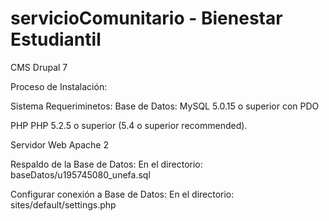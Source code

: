 # servicioComunitario - Bienestar Estudiantil
CMS Drupal 7

Proceso de Instalación:

Sistema Requeriminetos:
  Base de Datos:
    MySQL 5.0.15 o superior con PDO
    
  PHP
    PHP 5.2.5 o superior (5.4 o superior recommended).
    
  Servidor Web
    Apache 2
    
  Respaldo de la Base de Datos:
    En el directorio: baseDatos/u195745080_unefa.sql
  
  Configurar conexión a Base de Datos:
    En el directorio: sites/default/settings.php
    



